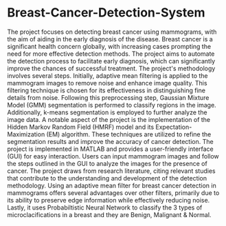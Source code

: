 # Breast-Cancer-Detection-System
The project focuses on detecting breast cancer using mammograms, with the aim of aiding in the early 
diagnosis of the disease. Breast cancer is a significant health concern globally, with increasing cases 
prompting the need for more effective detection methods. The project aims to automate the detection 
process to facilitate early diagnosis, which can significantly improve the chances of successful 
treatment.
The project's methodology involves several steps. Initially, adaptive mean filtering is applied to the 
mammogram images to remove noise and enhance image quality. This filtering technique is chosen for 
its effectiveness in distinguishing fine details from noise. Following this preprocessing step, Gaussian 
Mixture Model (GMM) segmentation is performed to classify regions in the image. Additionally, k-means segmentation is employed to further analyze the image data.
A notable aspect of the project is the implementation of the Hidden Markov Random Field (HMRF) 
model and its Expectation-Maximization (EM) algorithm. These techniques are utilized to refine the 
segmentation results and improve the accuracy of cancer detection.
The project is implemented in MATLAB and provides a user-friendly interface (GUI) for easy 
interaction. Users can input mammogram images and follow the steps outlined in the GUI to analyze 
the images for the presence of cancer. The project draws from research literature, citing relevant studies 
that contribute to the understanding and development of the detection methodology.
Using an adaptive mean filter for breast cancer detection in mammograms offers several advantages 
over other filters, primarily due to its ability to preserve edge information while effectively reducing 
noise. Lastly, it uses Probabiltistic Neural Network to classify the 3 types of microclacifications in a breast and they are Benign, Malignant & Normal.
